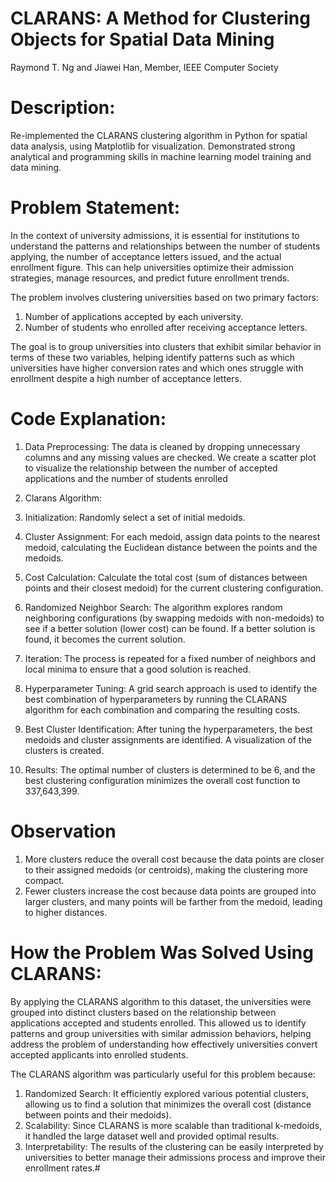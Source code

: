 # CLARANS: A Method for Clustering Objects for Spatial Data Mining
Raymond T. Ng and Jiawei Han, Member, IEEE Computer Society

# Description: 
Re-implemented the CLARANS clustering algorithm in Python for spatial data analysis, using Matplotlib for visualization.
Demonstrated strong analytical and programming skills in machine learning model training and data mining.

# Problem Statement:
In the context of university admissions, it is essential for institutions to understand the patterns and relationships between the number of students applying, the number of acceptance letters issued, and the actual enrollment figure. This can help universities optimize their admission strategies, manage resources, and predict future enrollment trends.

The problem involves clustering universities based on two primary factors:
1. Number of applications accepted by each university.
2. Number of students who enrolled after receiving acceptance letters.

The goal is to group universities into clusters that exhibit similar behavior in terms of these two variables, helping identify patterns such as which universities have higher conversion rates and which ones struggle with enrollment despite a high number of acceptance letters.

# Code Explanation:
1. Data Preprocessing: The data is cleaned by dropping unnecessary columns and any missing values are checked. We create a scatter plot to visualize the relationship between the number of accepted applications and the number of students enrolled
   
2. Clarans Algorithm:
  1. Initialization: Randomly select a set of initial medoids.
  2. Cluster Assignment: For each medoid, assign data points to the nearest medoid, calculating the Euclidean distance between the points and the medoids.
  3. Cost Calculation: Calculate the total cost (sum of distances between points and their closest medoid) for the current clustering configuration.
  4. Randomized Neighbor Search: The algorithm explores random neighboring configurations (by swapping medoids with non-medoids) to see if a better solution (lower cost) can be found. If a better solution is found, it 
   becomes the current solution.
  5. Iteration: The process is repeated for a fixed number of neighbors and local minima to ensure that a good solution is reached.
   
3. Hyperparameter Tuning: A grid search approach is used to identify the best combination of hyperparameters by running the CLARANS algorithm for each combination and comparing the resulting costs.
   
4. Best Cluster Identification: After tuning the hyperparameters, the best medoids and cluster assignments are identified. A visualization of the clusters is created.
   
5. Results: The optimal number of clusters is determined to be 6, and the best clustering configuration minimizes the overall cost function to 337,643,399.

# Observation
1. More clusters reduce the overall cost because the data points are closer to their assigned medoids (or centroids), making the clustering more compact.
2. Fewer clusters increase the cost because data points are grouped into larger clusters, and many points will be farther from the medoid, leading to higher distances.

# How the Problem Was Solved Using CLARANS:
By applying the CLARANS algorithm to this dataset, the universities were grouped into distinct clusters based on the relationship between applications accepted and students enrolled. This allowed us to identify patterns and group universities with similar admission behaviors, helping address the problem of understanding how effectively universities convert accepted applicants into enrolled students.

The CLARANS algorithm was particularly useful for this problem because:
1. Randomized Search: It efficiently explored various potential clusters, allowing us to find a solution that minimizes the overall cost (distance between points and their medoids).
2. Scalability: Since CLARANS is more scalable than traditional k-medoids, it handled the large dataset well and provided optimal results.
3. Interpretability: The results of the clustering can be easily interpreted by universities to better manage their admissions process and improve their enrollment rates.# 


